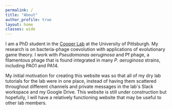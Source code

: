 ```yaml
---
permalink: /
title: "About"
author_profile: true
layout: home
classes: wide
---
```


I am a PhD student in the [Cooper Lab](http://micropopbio.org/) at the University of Pittsburgh. My research is on bacteria-phage coevolution with applications of evolutionary game theory. I work with *Pseudomonas aeruginosa* and Pf phage, a filamentous phage that is found integrated in many *P. aeruginosa* strains, including PAO1 and PA14.

My initial motivation for creating this website was so that all of my dry lab tutorials for the lab were in one place, instead of having them scattered throughout different channels and private messages in the lab's Slack workspace and my Google Drive. This website is still under construction but hopefully, I will have a relatively functioning website that may be useful to other lab members.